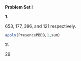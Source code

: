 **Problem Set I**

**1.**

653, 177, 396, and 121 respectively.
````R
apply(PresencePBDB,1,sum)
````

**2.**

29
````R

````
